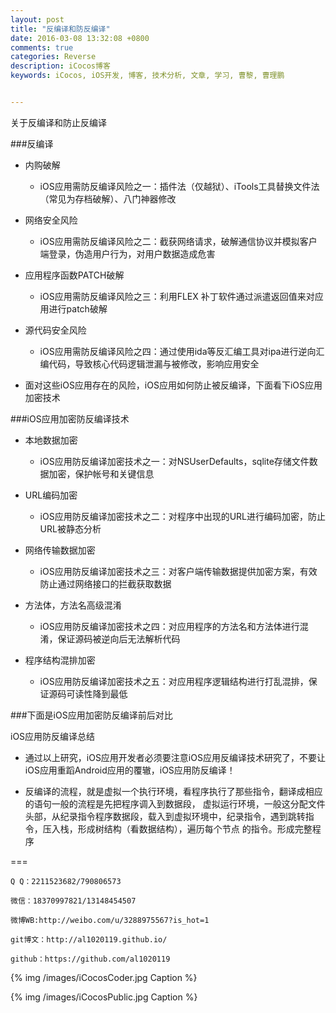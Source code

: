 ```yaml
---
layout: post
title: "反编译和防反编译"
date: 2016-03-08 13:32:08 +0800
comments: true
categories: Reverse
description: iCocos博客
keywords: iCocos, iOS开发, 博客, 技术分析, 文章, 学习, 曹黎, 曹理鹏


---
```



关于反编译和防止反编译


###反编译

* 内购破解

	- iOS应用需防反编译风险之一：插件法（仅越狱）、iTools工具替换文件法（常见为存档破解）、八门神器修改


* 网络安全风险

	- iOS应用需防反编译风险之二：截获网络请求，破解通信协议并模拟客户端登录，伪造用户行为，对用户数据造成危害





<!--more-->





* 应用程序函数PATCH破解

	- iOS应用需防反编译风险之三：利用FLEX 补丁软件通过派遣返回值来对应用进行patch破解


* 源代码安全风险

	- iOS应用需防反编译风险之四：通过使用ida等反汇编工具对ipa进行逆向汇编代码，导致核心代码逻辑泄漏与被修改，影响应用安全


* 面对这些iOS应用存在的风险，iOS应用如何防止被反编译，下面看下iOS应用加密技术



###iOS应用加密防反编译技术


* 本地数据加密

	- iOS应用防反编译加密技术之一：对NSUserDefaults，sqlite存储文件数据加密，保护帐号和关键信息


* URL编码加密

	- iOS应用防反编译加密技术之二：对程序中出现的URL进行编码加密，防止URL被静态分析


* 网络传输数据加密

	- iOS应用防反编译加密技术之三：对客户端传输数据提供加密方案，有效防止通过网络接口的拦截获取数据


* 方法体，方法名高级混淆

	- iOS应用防反编译加密技术之四：对应用程序的方法名和方法体进行混淆，保证源码被逆向后无法解析代码


* 程序结构混排加密

	- iOS应用防反编译加密技术之五：对应用程序逻辑结构进行打乱混排，保证源码可读性降到最低



###下面是iOS应用加密防反编译前后对比

iOS应用防反编译总结

* 通过以上研究，iOS应用开发者必须要注意iOS应用反编译技术研究了，不要让iOS应用重蹈Android应用的覆辙，iOS应用防反编译！

* 反编译的流程，就是虚拟一个执行环境，看程序执行了那些指令，翻译成相应的语句一般的流程是先把程序调入到数据段， 虚拟运行环境，一般这分配文件头部，从纪录指令程序数据段，载入到虚拟环境中，纪录指令，遇到跳转指令，压入栈，形成树结构（看数据结构），遍历每个节点 的指令。形成完整程序
 

===

    Q Q：2211523682/790806573

    微信：18370997821/13148454507
    
    微博WB:http://weibo.com/u/3288975567?is_hot=1
    
	git博文：http://al1020119.github.io/
	
	github：https://github.com/al1020119


{% img /images/iCocosCoder.jpg Caption %}  

{% img /images/iCocosPublic.jpg Caption %}  